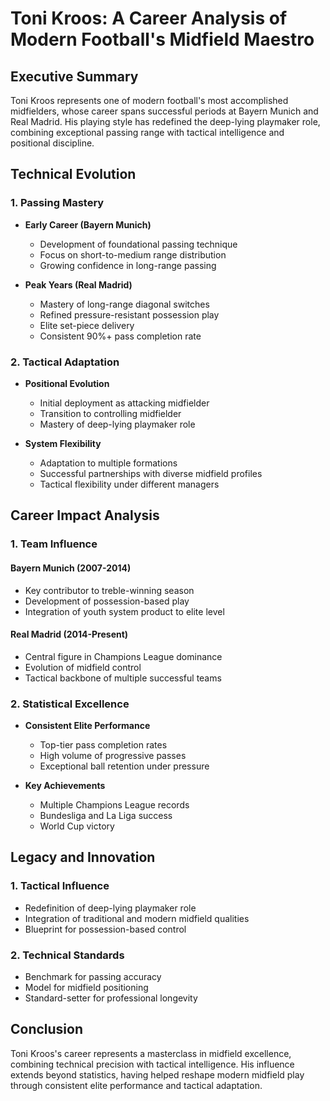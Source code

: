 # Toni Kroos: A Career Analysis of Modern Football's Midfield Maestro

## Executive Summary
Toni Kroos represents one of modern football's most accomplished midfielders, whose career spans successful periods at Bayern Munich and Real Madrid. His playing style has redefined the deep-lying playmaker role, combining exceptional passing range with tactical intelligence and positional discipline.

## Technical Evolution

### 1. Passing Mastery
- **Early Career (Bayern Munich)**
  - Development of foundational passing technique
  - Focus on short-to-medium range distribution
  - Growing confidence in long-range passing
  
- **Peak Years (Real Madrid)**
  - Mastery of long-range diagonal switches
  - Refined pressure-resistant possession play
  - Elite set-piece delivery
  - Consistent 90%+ pass completion rate

### 2. Tactical Adaptation
- **Positional Evolution**
  - Initial deployment as attacking midfielder
  - Transition to controlling midfielder
  - Mastery of deep-lying playmaker role
  
- **System Flexibility**
  - Adaptation to multiple formations
  - Successful partnerships with diverse midfield profiles
  - Tactical flexibility under different managers

## Career Impact Analysis

### 1. Team Influence
#### Bayern Munich (2007-2014)
- Key contributor to treble-winning season
- Development of possession-based play
- Integration of youth system product to elite level

#### Real Madrid (2014-Present)
- Central figure in Champions League dominance
- Evolution of midfield control
- Tactical backbone of multiple successful teams

### 2. Statistical Excellence
- **Consistent Elite Performance**
  - Top-tier pass completion rates
  - High volume of progressive passes
  - Exceptional ball retention under pressure
  
- **Key Achievements**
  - Multiple Champions League records
  - Bundesliga and La Liga success
  - World Cup victory

## Legacy and Innovation

### 1. Tactical Influence
- Redefinition of deep-lying playmaker role
- Integration of traditional and modern midfield qualities
- Blueprint for possession-based control

### 2. Technical Standards
- Benchmark for passing accuracy
- Model for midfield positioning
- Standard-setter for professional longevity

## Conclusion
Toni Kroos's career represents a masterclass in midfield excellence, combining technical precision with tactical intelligence. His influence extends beyond statistics, having helped reshape modern midfield play through consistent elite performance and tactical adaptation.
